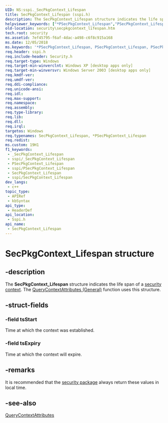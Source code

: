 ```yaml
---
UID: NS:sspi._SecPkgContext_Lifespan
title: SecPkgContext_Lifespan (sspi.h)
description: The SecPkgContext_Lifespan structure indicates the life span of a security context. The QueryContextAttributes (General) function uses this structure.
helpviewer_keywords: ["*PSecPkgContext_Lifespan","PSecPkgContext_Lifespan","PSecPkgContext_Lifespan structure pointer [Security]","SecPkgContext_Lifespan","SecPkgContext_Lifespan structure [Security]","_ssp_secpkgcontext_lifespan","security.secpkgcontext_lifespan","sspi/PSecPkgContext_Lifespan","sspi/SecPkgContext_Lifespan"]
old-location: security\secpkgcontext_lifespan.htm
tech.root: security
ms.assetid: 7ef45795-f6af-4dac-a498-c6f8c915a168
ms.date: 12/05/2018
ms.keywords: '*PSecPkgContext_Lifespan, PSecPkgContext_Lifespan, PSecPkgContext_Lifespan structure pointer [Security], SecPkgContext_Lifespan, SecPkgContext_Lifespan structure [Security], _ssp_secpkgcontext_lifespan, security.secpkgcontext_lifespan, sspi/PSecPkgContext_Lifespan, sspi/SecPkgContext_Lifespan'
req.header: sspi.h
req.include-header: Security.h
req.target-type: Windows
req.target-min-winverclnt: Windows XP [desktop apps only]
req.target-min-winversvr: Windows Server 2003 [desktop apps only]
req.kmdf-ver: 
req.umdf-ver: 
req.ddi-compliance: 
req.unicode-ansi: 
req.idl: 
req.max-support: 
req.namespace: 
req.assembly: 
req.type-library: 
req.lib: 
req.dll: 
req.irql: 
targetos: Windows
req.typenames: SecPkgContext_Lifespan, *PSecPkgContext_Lifespan
req.redist: 
ms.custom: 19H1
f1_keywords:
 - _SecPkgContext_Lifespan
 - sspi/_SecPkgContext_Lifespan
 - PSecPkgContext_Lifespan
 - sspi/PSecPkgContext_Lifespan
 - SecPkgContext_Lifespan
 - sspi/SecPkgContext_Lifespan
dev_langs:
 - c++
topic_type:
 - APIRef
 - kbSyntax
api_type:
 - HeaderDef
api_location:
 - Sspi.h
api_name:
 - SecPkgContext_Lifespan
---
```


# SecPkgContext_Lifespan structure


## -description

The <b>SecPkgContext_Lifespan</b> structure indicates the life span of a <a href="/windows/desktop/SecGloss/s-gly">security context</a>. The 
<a href="/windows/desktop/api/sspi/nf-sspi-querycontextattributesa">QueryContextAttributes (General)</a> function uses this structure.

## -struct-fields

### -field tsStart

Time at which the context was established.

### -field tsExpiry

Time at which the context will expire.

## -remarks

It is recommended that the <a href="/windows/desktop/SecGloss/s-gly">security package</a> always return these values in local time.

## -see-also

<a href="/windows/desktop/api/sspi/nf-sspi-querycontextattributesa">QueryContextAttributes</a>